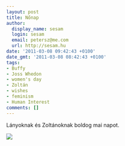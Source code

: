 ```yaml
---
layout: post
title: Nőnap
author:
  display_name: sesam
  login: sesam
  email: petersz@me.com
  url: http://sesam.hu
date: '2011-03-08 09:42:43 +0100'
date_gmt: '2011-03-08 08:42:43 +0100'
tags:
- Buffy
- Joss Whedon
- women's day
- Zoltán
- wishes
- feminism
- Human Interest
comments: []
---
```


Lányoknak és Zoltánoknak boldog mai napot.

![](http://sesam.hu/wp-content/uploads/2011/03/buffy-comic-1024x819.jpg)
